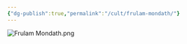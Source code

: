 ```yaml
---
{"dg-publish":true,"permalink":"/cult/frulam-mondath/"}
---
```





![Frulam Mondath.png](/img/user/Pictures/Frulam%20Mondath.png)